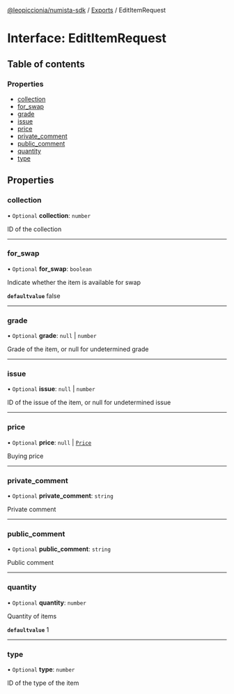 [@leopiccionia/numista-sdk](../README.md) / [Exports](../modules.md) / EditItemRequest

# Interface: EditItemRequest

## Table of contents

### Properties

- [collection](EditItemRequest.md#collection)
- [for\_swap](EditItemRequest.md#for_swap)
- [grade](EditItemRequest.md#grade)
- [issue](EditItemRequest.md#issue)
- [price](EditItemRequest.md#price)
- [private\_comment](EditItemRequest.md#private_comment)
- [public\_comment](EditItemRequest.md#public_comment)
- [quantity](EditItemRequest.md#quantity)
- [type](EditItemRequest.md#type)

## Properties

### collection

• `Optional` **collection**: `number`

ID of the collection

___

### for\_swap

• `Optional` **for\_swap**: `boolean`

Indicate whether the item is available for swap

**`defaultvalue`** false

___

### grade

• `Optional` **grade**: ``null`` \| `number`

Grade of the item, or null for undetermined grade

___

### issue

• `Optional` **issue**: ``null`` \| `number`

ID of the issue of the item, or null for undetermined issue

___

### price

• `Optional` **price**: ``null`` \| [`Price`](Price.md)

Buying price

___

### private\_comment

• `Optional` **private\_comment**: `string`

Private comment

___

### public\_comment

• `Optional` **public\_comment**: `string`

Public comment

___

### quantity

• `Optional` **quantity**: `number`

Quantity of items

**`defaultvalue`** 1

___

### type

• `Optional` **type**: `number`

ID of the type of the item
